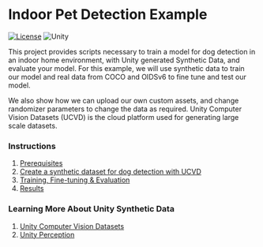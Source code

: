 # Indoor Pet Detection Example


[![License](https://img.shields.io/badge/license-Apache--2.0-green.svg)](LICENSE.md)
![Unity](https://img.shields.io/badge/unity-2020.3.21f-brightgreen)

This project provides scripts necessary to train a model for dog detection in an
indoor home environment, with Unity generated Synthetic Data, and evaluate your model. For this example,
we will use synthetic data to train our model and real data from COCO and OIDSv6 to
fine tune and test our model.

We also show how we can upload our own custom assets, and change randomizer parameters
to change the data as required. Unity Computer Vision Datasets (UCVD) is the cloud platform
used for generating large scale datasets.

### Instructions

1. [Prerequisites](docs/prerequisites.md)
2. [Create a synthetic dataset for dog detection with UCVD](docs/dataset-generation-and-configuration.md)
3. [Training, Fine-tuning & Evaluation](docs/training-and-evaluation.md)
4. [Results](docs/results.md)

[//]: # (N.B. - We have used Detectron2 for this project, and to know more about it, please chckout - [Detectron2]&#40;https://github.com/facebookresearch/detectron2&#41;.)

### Learning More About Unity Synthetic Data

1. [Unity Computer Vision Datasets]()
2. [Unity Perception](https://github.com/Unity-Technologies/com.unity.perception)
